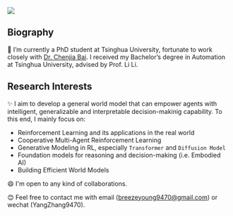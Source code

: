 ![](https://komarev.com/ghpvc/?username=breez3young&color=blueviolet&abbreviated=true)
## Biography
🔭 I’m currently a PhD student at Tsinghua University, fortunate to work closely with [Dr. Chenjia Bai](https://baichenjia.github.io/). I received my Bachelor’s degree in Automation at Tsinghua University, advised by Prof. Li Li.
## Research Interests
✨ I aim to develop a general world model that can empower agents with intelligent, generalizable and interpretable decision-makinig capability. To this end, I mainly focus on:
- Reinforcement Learning and its applications in the real world
- Cooperative Multi-Agent Reinforcement Learning
- Generative Modeling in RL, especially `Transformer` and `Diffusion Model`
- Foundation models for reasoning and decision-making (i.e. Embodied AI)
- Building Efficient World Models

😄 I'm open to any kind of collaborations.

😊 Feel free to contact me with email (breezeyoung9470@gmail.com) or wechat (YangZhang9470).

<!--
**breez3young/breez3young** is a ✨ _special_ ✨ repository because its `README.md` (this file) appears on your GitHub profile.

Here are some ideas to get you started:

- 🔭 I’m currently working on ...
- 🌱 I’m currently learning ...
- 👯 I’m looking to collaborate on ...
- 🤔 I’m looking for help with ...
- 💬 Ask me about ...
- 📫 How to reach me: ...
- 😄 Pronouns: ...
- ⚡ Fun fact: ...
-->
